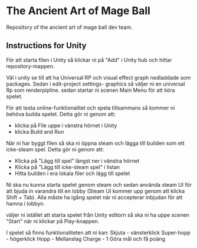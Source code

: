 # The Ancient Art of Mage Ball
 Repository of the ancient art of mage ball dev team.

## Instructions for Unity
För att starta filen i Unity så klickar ni på "Add" i Unity hub och hittar repository-mappen.

Väl i unity se till att ha Universal RP och visual effect graph nedladdade som packages. 
Sedan i edit-project settings- graphics så väljer ni en universal Rp som renderpipline.
sedan startar ni scenen Main Menu för att köra spelet.

För att testa online-funktionalitet och spela tillsammans så kommer ni behöva builda spelet. Detta gör ni genom att:
* klicka på File uppe i vänstra hörnet i Unity
* klicka Build and Run

När ni har byggt filen så ska ni öppna steam och lägga till builden som ett icke-steam spel. Detta gör ni genom att:
* Klicka på "Lägg till spel" längst ner i vänstra hörnet
* Klicka på "Lägg till icke-steam spel" i listan
* Hitta builden i era lokala filer och lägg till spelet

Ni ska nu kunna starta spelet genom steam och sedan använda steam UI för att bjuda in varandra till en lobby (Steam UI kommer upp genom 
att klicka Shift + Tab). Alla måste ha igång spelet när ni accepterar inbjudan för att hamna i lobbyn.

väljer ni istället att starta spelet från Unity editorn så ska ni ha uppe scenen "Start" när ni klickar på Play-knappen.

I spelet så finns funktionaliteten att ni kan:
Skjuta - vänsterklick
Super-hopp - högerklick
Hopp - Mellanslag
Charge - 1
Göra mål och få poäng



